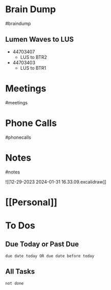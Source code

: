 # Brain Dump
#braindump 
## Lumen Waves to LUS
- 44703407
	- LUS to BTR2
- 44703403
	- LUS to BTR1
# Meetings
#meetings 
# Phone Calls
#phonecalls 
# Notes
#notes

![[12-29-2023 2024-01-31 16.33.09.excalidraw]]

# [[Personal]]

# To Dos
## Due Today or Past Due
```tasks
due date today OR due date before today
```

## All Tasks
```tasks
not done
```